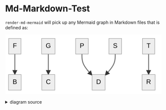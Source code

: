 # Md-Markdown-Test

`render-md-mermaid` will pick up any Mermaid graph in Markdown files that is defined as:

![rendered image description](relative/path/to/test3_rendered_image.png)
<details>
  <summary>diagram source</summary>
  This details block is collapsed by default when viewed in GitHub.
  This hides the mermaid graph definition, while the rendered image
  linked above is shown.
  The details tag has to follow the image tag. (newlines allowed)

  ```mermaid
graph TD;
    A-->B;
    A-->C;
    B-->D;
    C-->D;
```    

</details>
